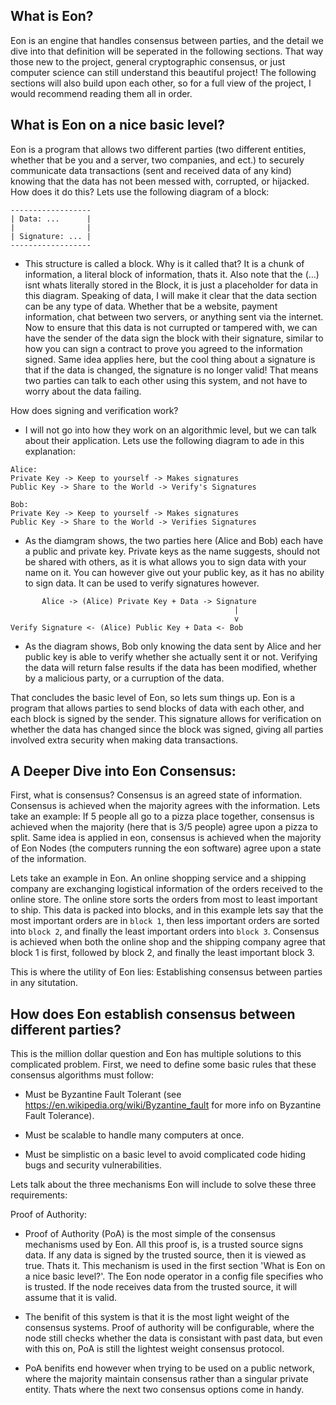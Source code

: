What is Eon?
---
Eon is an engine that handles consensus between parties, and the detail we dive into that definition will be seperated in the following sections. That way those new to the project, general cryptographic consensus, or just computer science can still understand this beautiful project! The following sections will also build upon each other, so for a full view of the project, I would recommend reading them all in order.

What is Eon on a nice basic level?
---
Eon is a program that allows two different parties (two different entities, whether that be you and a server, two companies, and ect.) to securely communicate data transactions (sent and received data of any kind) knowing that the data has not been messed with, corrupted, or hijacked. How does it do this? Lets use the following diagram of a block:

```
------------------
| Data: ...      |
|                |
| Signature: ... |
------------------
```

- This structure is called a block. Why is it called that? It is a chunk of information, a literal block of information, thats it. Also note that the (...) isnt whats literally stored in the Block, it is just a placeholder for data in this diagram. Speaking of data, I will make it clear that the data section can be any type of data. Whether that be a website, payment information, chat between two servers, or anything sent via the internet. Now to ensure that this data is not currupted or tampered with, we can have the sender of the data sign the block with their signature, similar to how you can sign a contract to prove you agreed to the information signed. Same idea applies here, but the cool thing about a signature is that if the data is changed, the signature is no longer valid! That means two parties can talk to each other using this system, and not have to worry about the data failing. 

How does signing and verification work?

- I will not go into how they work on an algorithmic level, but we can talk about their application. Lets use the following diagram to ade in this explanation:

```
Alice:
Private Key -> Keep to yourself -> Makes signatures
Public Key -> Share to the World -> Verify's Signatures

Bob:
Private Key -> Keep to yourself -> Makes signatures
Public Key -> Share to the World -> Verifies Signatures
```

- As the diamgram shows, the two parties here (Alice and Bob) each have a public and private key. Private keys as the name suggests, should not be shared with others, as it is what allows you to sign data with your name on it. You can however give out your public key, as it has no ability to sign data. It can be used to verify signatures however. 

```
       Alice -> (Alice) Private Key + Data -> Signature
                                                  |       
                                                  v       
Verify Signature <- (Alice) Public Key + Data <- Bob
```

- As the diagram shows, Bob only knowing the data sent by Alice and her public key is able to verify whether she actually sent it or not. Verifying the data will return false results if the data has been modified, whether by a malicious party, or a curruption of the data.

That concludes the basic level of Eon, so lets sum things up. Eon is a program that allows parties to send blocks of data with each other, and each block is signed by the sender. This signature allows for verification on whether the data has changed since the block was signed, giving all parties involved extra security when making data transactions.

A Deeper Dive into Eon Consensus:
---

First, what is consensus? Consensus is an agreed state of information. Consensus is achieved when the majority agrees with the information. Lets take an example: If 5 people all go to a pizza place together, consensus is achieved when the majority (here that is 3/5 people) agree upon a pizza to split. Same idea is applied in eon, consensus is achieved when the majority of Eon Nodes (the computers running the eon software) agree upon a state of the information. 

Lets take an example in Eon. An online shopping service and a shipping company are exchanging logistical information of the orders received to the online store. The online store sorts the orders from most to least important to ship. This data is packed into blocks, and in this example lets say that the most important orders are in ```block 1```, then less important orders are sorted into ```block 2```, and finally the least important orders into ```block 3```. Consensus is achieved when both the online shop and the shipping company agree that block 1 is first, followed by block 2, and finally the least important block 3.

This is where the utility of Eon lies: Establishing consensus between parties in any situtation. 

How does Eon establish consensus between different parties?
---
This is the million dollar question and Eon has multiple solutions to this complicated problem. First, we need to define some basic rules that these consensus algorithms must follow:

- Must be Byzantine Fault Tolerant (see https://en.wikipedia.org/wiki/Byzantine_fault for more info on Byzantine Fault Tolerance).

- Must be scalable to handle many computers at once.

- Must be simplistic on a basic level to avoid complicated code hiding bugs and security vulnerabilities.

Lets talk about the three mechanisms Eon will include to solve these three requirements:

Proof of Authority:
- Proof of Authority (PoA) is the most simple of the consensus mechanisms used by Eon. All this proof is, is a trusted source signs data. If any data is signed by the trusted source, then it is viewed as true. Thats it. This mechanism is used in the first section 'What is Eon on a nice basic level?'. The Eon node operator in a config file specifies who is trusted. If the node receives data from the trusted source, it will assume that it is valid.

- The benifit of this system is that it is the most light weight of the consensus systems. Proof of authority will be configurable, where the node still checks whether the data is consistant with past data, but even with this on, PoA is still the lightest weight consensus protocol.

- PoA benifits end however when trying to be used on a public network, where the majority maintain consensus rather than a singular private entity. Thats where the next two consensus options come in handy.